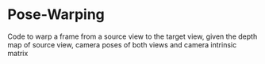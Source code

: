 # Pose-Warping
Code to warp a frame from a source view to the target view, given the depth map of source view, camera poses of both views and camera intrinsic matrix
